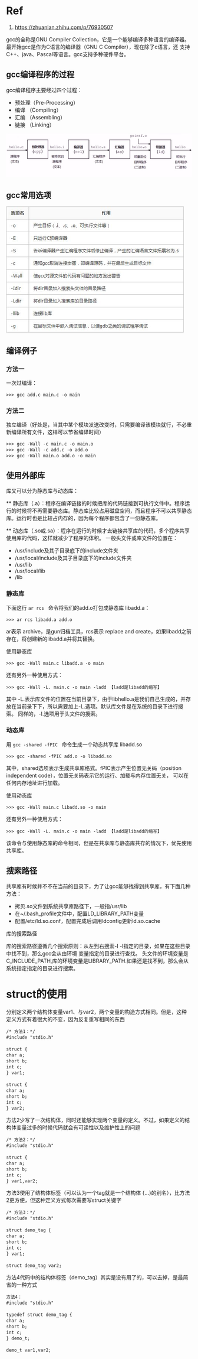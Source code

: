 # Ref
1. https://zhuanlan.zhihu.com/p/76930507

gcc的全称是GNU Compiler Collection，它是一个能够编译多种语言的编译器。最开始gcc是作为C语言的编译器（GNU C Compiler），现在除了c语言，还
支持C++、java、Pascal等语言。gcc支持多种硬件平台。

## gcc编译程序的过程
gcc编译程序主要经过四个过程：

* 预处理（Pre-Processing）
* 编译 （Compiling）
* 汇编 （Assembling）
* 链接 （Linking）

![alt text](../../Contents/C/gcc_process.jpg "gcc编译过程")

## gcc常用选项
![alt text](../../Contents/C/gcc_command.jpg "gcc命令参数说明")

## 编译例子

### 方法一
一次过编译：
```
>>> gcc add.c main.c -o main 
```

### 方法二

独立编译（好处是，当其中某个模块发送改变时，只需要编译该模块就行，不必重新编译所有文件，这样可以节省编译时间）
```
>>> gcc -Wall -c main.c -o main.o
>>> gcc -Wall -c add.c -o add.o
>>> gcc -Wall main.o add.o -o main
```

## 使用外部库

库又可以分为静态库与动态库：

** 静态库（.a）：程序在编译链接的时候把库的代码链接到可执行文件中。程序运行的时候将不再需要静态库。静态库比较占用磁盘空间，而且程序不可以共享静态库。运行时也是比较占内存的，因为每个程序都包含了一份静态库。

** 动态库（.so或.sa）：程序在运行的时候才去链接共享库的代码，多个程序共享使用库的代码，这样就减少了程序的体积。
一般头文件或库文件的位置在：

* /usr/include及其子目录底下的include文件夹
* /usr/local/include及其子目录底下的include文件夹
* /usr/lib
* /usr/local/lib
* /lib

### 静态库

下面这行 `ar rcs ` 命令将我们的add.o打包成静态库 libadd.a：
```
>>> ar rcs libadd.a add.o
```
ar表示 archive，是gun归档工具，rcs表示 replace and create，如果libadd之前存在，将创建新的libadd.a并将其替换。

使用静态库

```
>>> gcc -Wall main.c libadd.a -o main
```
还有另外一种使用方式：

```
>>> gcc -Wall -L. main.c -o main -ladd 【ladd是libadd的缩写】
```
其中 -L.表示库文件的位置在当前目录下，由于libhello.a是我们自己生成的，并存放在当前录下下，所以需要加上-L.选项。默认库文件是在系统的目录下进行搜索。
同样的，-I.选项用于头文件的搜索。

### 动态库

用 `gcc -shared -fPIC ` 命令生成一个动态共享库 libadd.so

```
>>> gcc -shared -fPIC add.o -o libadd.so
```
其中，shared选项表示生成共享库格式。fPIC表示产生位置无关码（position independent code），位置无关码表示它的运行、加载与内存位置无关，
可以在任何内存地址进行加载。

使用动态库

```
>>> gcc -Wall main.c libadd.so -o main
```

还有另外一种使用方式：

```
>>> gcc -Wall -L. main.c -o main -ladd 【ladd是libadd的缩写】
```

该命令与使用静态库的命令相同，但是在共享库与静态库共存的情况下，优先使用共享库。

## 搜索路径

共享库有时候并不不在当前的目录下，为了让gcc能够找得到共享库，有下面几种方法：

* 拷贝.so文件到系统共享库路径下，一般指/usr/lib
* 在~/.bash_profile文件中，配置LD_LIBRARY_PATH变量
* 配置/etc/ld.so.conf，配置完成后调用ldconfig更新ld.so.cache


库的搜索路径

库的搜索路径遵循几个搜索原则：从左到右搜索-I -l指定的目录，如果在这些目录中找不到，那么gcc会从由环境 变量指定的目录进行查找。
头文件的环境变量是C_INCLUDE_PATH,库的环境变量是LIBRARY_PATH.如果还是找不到，那么会从系统指定指定的目录进行搜索。


# struct的使用
分别定义两个结构体变量var1、与var2，两个变量的构造方式相同。但是，这种定义方式有着很大的不变，因为反复重写相同的东西
```
/* 方法1：*/
#include "stdio.h"

struct {
char a;
short b;
int c;
} var1;

struct {
char a;
short b;
int c;
} var2;
```

方法2少写了一次结构体，同时还能够实现两个变量的定义。不过，如果定义的结构体变量过多的时候代码就会有可读性以及维护性上的问题

```
/* 方法2：*/
#include "stdio.h"

struct {
char a;
short b;
int c;
} var1,var2;
```

方法3使用了结构体标签（可以认为一个tag就是一个结构体 {...}的别名），比方法2更方便，但这种定义方式每次需要写struct关键字
```
/* 方法3：*/
#include "stdio.h"

struct demo_tag {
char a;
short b;
int c;
} var1;

struct demo_tag var2;
```
方法4代码中的结构体标签（demo_tag）其实是没有用了的，可以去掉，是最简省的一种方式
```
方法4：
#include "stdio.h"

typedef struct demo_tag {
char a;
short b;
int c;
} demo_t;

demo_t var1,var2;
```